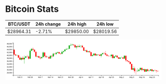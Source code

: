 # Bitcoin Stats

BTC/USDT|24h change|24h high|24h low|
|---|---|---|---|
|$28964.31|-2.71%|$29850.00|$28019.56|

<img src="./chart.svg">
